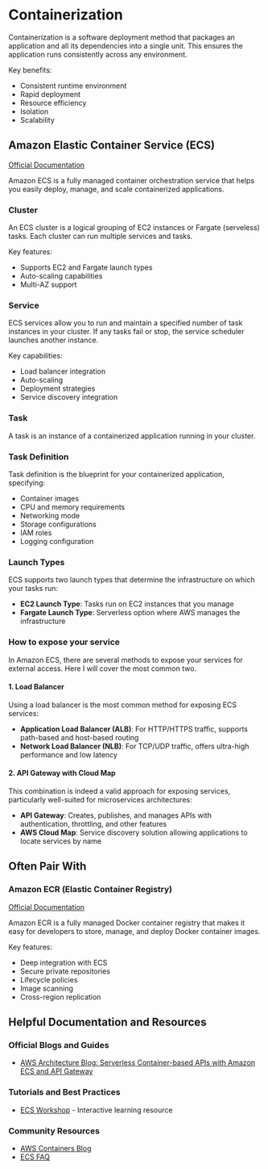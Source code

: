 # Containerization
Containerization is a software deployment method that packages an application 
and all its dependencies into a single unit. This ensures the application 
runs consistently across any environment.

Key benefits:
- Consistent runtime environment
- Rapid deployment
- Resource efficiency
- Isolation
- Scalability

## Amazon Elastic Container Service (ECS)
[Official Documentation](https://aws.amazon.com/ecs/)

Amazon ECS is a fully managed container orchestration service that helps you easily 
deploy, manage, and scale containerized applications.

### Cluster
An ECS cluster is a logical grouping of EC2 instances or Fargate (serveless) tasks. 
Each cluster can run multiple services and tasks.

Key features:
- Supports EC2 and Fargate launch types
- Auto-scaling capabilities
- Multi-AZ support

### Service
ECS services allow you to run and maintain a specified number of task instances in 
your cluster. If any tasks fail or stop, the service scheduler launches another 
instance.

Key capabilities:
- Load balancer integration
- Auto-scaling
- Deployment strategies
- Service discovery integration

### Task
A task is an instance of a containerized application running in your cluster.

### Task Definition
Task definition is the blueprint for your containerized application, specifying:
- Container images
- CPU and memory requirements
- Networking mode
- Storage configurations
- IAM roles
- Logging configuration

### Launch Types
ECS supports two launch types that determine the infrastructure on which your tasks 
run:
- **EC2 Launch Type**: Tasks run on EC2 instances that you manage
- **Fargate Launch Type**: Serverless option where AWS manages the infrastructure

### How to expose your service

In Amazon ECS, there are several methods to expose your services for external access. 
Here I will cover the most common two.

#### 1. Load Balancer
Using a load balancer is the most common method for exposing ECS services:
- **Application Load Balancer (ALB)**: For HTTP/HTTPS traffic, supports path-based 
and host-based routing
- **Network Load Balancer (NLB)**: For TCP/UDP traffic, offers ultra-high performance 
and low latency


#### 2. API Gateway with Cloud Map
This combination is indeed a valid approach for exposing services, particularly 
well-suited for microservices architectures:
- **API Gateway**: Creates, publishes, and manages APIs with authentication, 
throttling, and other features
- **AWS Cloud Map**: Service discovery solution allowing applications to locate 
services by name



## Often Pair With
### Amazon ECR (Elastic Container Registry)
[Official Documentation](https://aws.amazon.com/ecr/)

Amazon ECR is a fully managed Docker container registry that makes it easy for 
developers to store, manage, and deploy Docker container images.

Key features:
- Deep integration with ECS
- Secure private repositories
- Lifecycle policies
- Image scanning
- Cross-region replication


## Helpful Documentation and Resources

### Official Blogs and Guides
- [AWS Architecture Blog: Serverless Container-based APIs with Amazon ECS and API 
Gateway](https://aws.amazon.com/blogs/architecture/field-notes-serverless-container-based-apis-with-amazon-ecs-and-amazon-api-gateway/)

### Tutorials and Best Practices
- [ECS Workshop](https://ecsworkshop.com/) - Interactive learning resource

### Community Resources
- [AWS Containers Blog](https://aws.amazon.com/blogs/containers/)
- [ECS FAQ](https://aws.amazon.com/ecs/faqs/)
